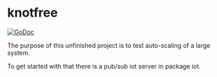 # knotfree

[![GoDoc](https://godoc.org/github.com/awootton/knotfreeiot?status.svg)](https://godoc.org/github.com/awootton/knotfreeiot)
 
The purpose of this unfinished project is to test auto-scaling of a large system. 

To get started with that there is a pub/sub iot server in package iot. 

